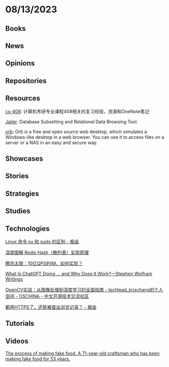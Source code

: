 # 08/13/2023

## Books

## News

## Opinions

## Repositories

## Resources
[cs-408](https://github.com/ddy-ddy/cs-408): 计算机考研专业课程408相关的复习经验，资源和OneNote笔记

[Jailer](https://github.com/Wisser/Jailer): Database Subsetting and Relational Data Browsing Tool.

[orb](https://gitlab.com/hsleisink/orb): Orb is a free and open source web desktop, which simulates a Windows-like desktop in a web browser. You can use it to access files on a server or a NAS in an easy and secure way.

## Showcases

## Stories

## Strategies

## Studies

## Technologies
[Linux 命令 su 和 sudo 的区别 - 掘金](https://juejin.cn/post/7169874215636566024)

[深度图解 Redis Hash（散列表）实现原理](https://mp.weixin.qq.com/s/1tES9pMr_EVi1zUiFhdkeQ)

[腾讯太狠：10亿QPS的IM，如何实现？](https://mp.weixin.qq.com/s/71-CFWv2RYIANrX1o3myKg)

[What Is ChatGPT Doing … and Why Does It Work?—Stephen Wolfram Writings](https://writings.stephenwolfram.com/2023/02/what-is-chatgpt-doing-and-why-does-it-work/)

[OpenCV实战：从图像处理到深度学习的全面指南 - techlead_krischang的个人空间 - OSCHINA - 中文开源技术交流社区](https://my.oschina.net/u/6723965/blog/10092372)

[都用HTTPS了，还能被查出浏览记录？ - 掘金](https://juejin.cn/post/7264753569834958908)

## Tutorials

## Videos
[The process of making fake food. A 71-year-old craftsman who has been making fake food for 53 years.](https://www.youtube.com/watch?v=O9E77WZGCpQ)
